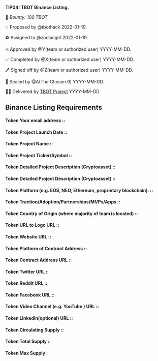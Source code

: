**TIP04: TBOT Binance Listing.**

🏦 *Bounty: 100 TBOT*

💡 Proposed by @tbothack 2022-01-19.

⚽ Assigned to @zodiacgirl 2022-01-19.

🔥 Approved by @Y(team or authorized user) YYYY-MM-DD.

✅ Completed by @X(team or authorized user) YYYY-MM-DD.

🖊️ Signed off by @Z(team or authorized user) YYYY-MM-DD.

💌 Sealed by @A(The Chosen 9) YYYY-MM-DD.

🏴‍☠️ Delivered by [TBOT Project](https://tbot.fi) YYYY-MM-DD.

## Binance Listing Requirements 
#### Token Your email address ::
#### Token Project Launch Date ::
#### Token Project Name ::
#### Token Project Ticker/Symbol ::
#### Token Detailed Project Description (Cryptoasset) ::
#### Token Detailed Project Description (Cryptoasset) ::
#### Token Platform (e.g. EOS, NEO, Ethereum, proprietary blockchain). ::
#### Token Traction/Adoption/Partnerships/MVPs/Apps ::
#### Token Country of Origin (where majority of team is located) ::
#### Token URL to Logo URL ::
#### Token Website URL ::
#### Token Platform of Contract Address ::
#### Token Contract Address URL ::
#### Token Twitter URL ::
#### Token Reddit URL ::
#### Token Facebook URL ::
#### Token Video Channel (e.g. YouTube ) URL ::
#### Token LinkedIn(optional) URL ::
#### Token Circulating Supply ::
#### Token Total Supply ::
#### Token Max Supply :



